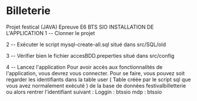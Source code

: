 # Billeterie
Projet festical (JAVA) Epreuve E6 BTS SIO
INSTALLATION DE L'APPLICATION
1 --
Clonner le projet

2 --
Exécuter le script mysql-create-all.sql situé dans src/SQL/old

3 --
Vérifier bien le fichier accesBDD.preperties situé dans src/config

4 --
Lancez l'application Pour avoir accès aux fonctionnalités de l'application, vous devrez vous connecter. Pour se faire, vous pouvez soit regarder les identifiants dans la table user ( Table créée par le script sql que vous avez normalement exécuté ) de la base de données festivalbilletterie ou alors rentrer l'identifiant suivant : Loggin : btssio mdp : btssio
